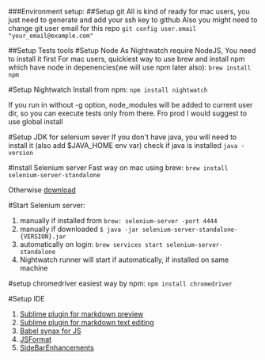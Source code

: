 ###Environment setup:
##Setup git
All is kind of ready for mac users, you just need to generate and add your ssh key to github
Also you might need to change git user email for this repo
`git config user.email "your_email@example.com"`

##Setup Tests tools
#Setup Node
As Nightwatch require NodeJS, You need to install it first
For mac users, quickiest way to use brew and install npm which have node in depenencies(we will use npm later also):
`brew install npm`

#Setup Nightwatch
Install from npm:
`npm install nightwatch`

If you run in without -g option, node_modules will be added to current user dir, so you can execute tests only from there. Fro prod I would suggest to use global install

#Setup JDK for selenium sever
If you don't have java, you will need to install it (also add $JAVA_HOME env var)
check if java is installed `java -version`

#Install Selenium server
Fast way on mac using brew: `brew install selenium-server-standalone`

Otherwise [download](http://selenium-release.storage.googleapis.com/index.html)

#Start Selenium server:
1.  manually if installed from `brew: selenium-server -port 4444`
2.  manually if downloaded `$ java -jar selenium-server-standalone-{VERSION}.jar`
3.  automatically on login: `brew services start selenium-server-standalone`
4. Nightwatch runner will start if automatically, if installed on same machine

#setup chromedriver
easiest way by npm: `npm install chromedriver`

#Setup IDE
1. [Sublime plugin for markdown preview](https://github.com/revolunet/sublimetext-markdown-preview)
2. [Sublime plugin for markdown text editing](https://github.com/SublimeText-Markdown/MarkdownEditing)
3. [Babel synax for JS](https://packagecontrol.io/packages/Babel)
4. [JSFormat](https://packagecontrol.io/packages/JsFormat)
5. [SideBarEnhancements](https://packagecontrol.io/packages/SideBarEnhancements)